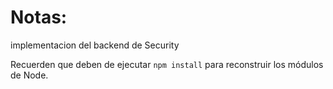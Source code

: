 # Notas:
implementacion del backend de Security

Recuerden que deben de ejecutar ```npm install``` para reconstruir los módulos de Node.